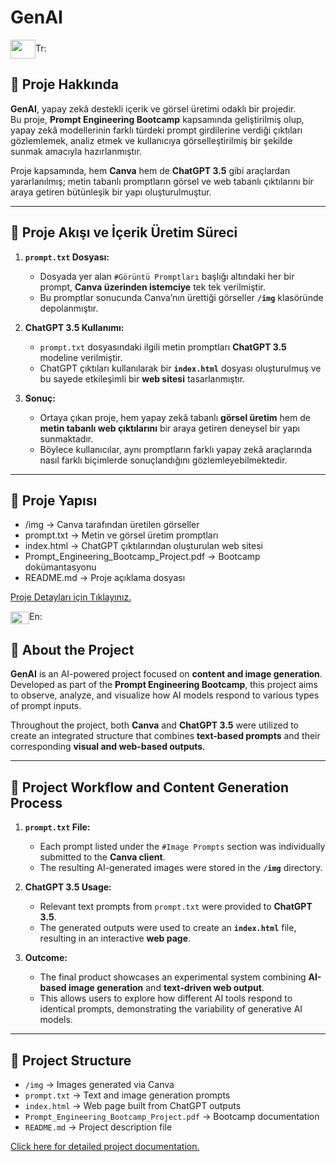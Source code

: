 # GenAI

<img align="center" src="https://www.svgrepo.com/show/237418/turkey.svg"  height="30" width="40" />Tr:</a><br>

## 📘 Proje Hakkında  
**GenAI**, yapay zekâ destekli içerik ve görsel üretimi odaklı bir projedir.  
Bu proje, **Prompt Engineering Bootcamp** kapsamında geliştirilmiş olup, yapay zekâ modellerinin farklı türdeki prompt girdilerine verdiği çıktıları gözlemlemek, analiz etmek ve kullanıcıya görselleştirilmiş bir şekilde sunmak amacıyla hazırlanmıştır.  

Proje kapsamında, hem **Canva** hem de **ChatGPT 3.5** gibi araçlardan yararlanılmış; metin tabanlı promptların görsel ve web tabanlı çıktılarını bir araya getiren bütünleşik bir yapı oluşturulmuştur.

---

## 🚀 Proje Akışı ve İçerik Üretim Süreci  

1. **`prompt.txt` Dosyası:**  
   - Dosyada yer alan `#Görüntü Promptları` başlığı altındaki her bir prompt, **Canva üzerinden istemciye** tek tek verilmiştir.  
   - Bu promptlar sonucunda Canva’nın ürettiği görseller **`/img`** klasöründe depolanmıştır.

2. **ChatGPT 3.5 Kullanımı:**  
   - `prompt.txt` dosyasındaki ilgili metin promptları **ChatGPT 3.5** modeline verilmiştir.  
   - ChatGPT çıktıları kullanılarak bir **`index.html`** dosyası oluşturulmuş ve bu sayede etkileşimli bir **web sitesi** tasarlanmıştır.

3. **Sonuç:**  
   - Ortaya çıkan proje, hem yapay zekâ tabanlı **görsel üretim** hem de **metin tabanlı web çıktılarını** bir araya getiren deneysel bir yapı sunmaktadır.  
   - Böylece kullanıcılar, aynı promptların farklı yapay zekâ araçlarında nasıl farklı biçimlerde sonuçlandığını gözlemleyebilmektedir.

---

## 🧩 Proje Yapısı  
- /img → Canva tarafından üretilen görseller
- prompt.txt → Metin ve görsel üretim promptları
- index.html → ChatGPT çıktılarından oluşturulan web sitesi
- Prompt_Engineering_Bootcamp_Project.pdf → Bootcamp dokümantasyonu
- README.md → Proje açıklama dosyası
  
[Proje Detayları için Tıklayınız.](https://github.com/betulbodurrr/GenAI/blob/main/Prompt_Engineering_Bootcamp_Project.pdf)

<img align="center" src="https://www.svgrepo.com/show/365950/usa.svg"  height="20" width="30" />En:</a><br>

## 📘 About the Project  
**GenAI** is an AI-powered project focused on **content and image generation**.  
Developed as part of the **Prompt Engineering Bootcamp**, this project aims to observe, analyze, and visualize how AI models respond to various types of prompt inputs.  

Throughout the project, both **Canva** and **ChatGPT 3.5** were utilized to create an integrated structure that combines **text-based prompts** and their corresponding **visual and web-based outputs**.

---

## 🚀 Project Workflow and Content Generation Process  

1. **`prompt.txt` File:**  
   - Each prompt listed under the `#Image Prompts` section was individually submitted to the **Canva client**.  
   - The resulting AI-generated images were stored in the **`/img`** directory.

2. **ChatGPT 3.5 Usage:**  
   - Relevant text prompts from `prompt.txt` were provided to **ChatGPT 3.5**.  
   - The generated outputs were used to create an **`index.html`** file, resulting in an interactive **web page**.

3. **Outcome:**  
   - The final product showcases an experimental system combining **AI-based image generation** and **text-driven web output**.  
   - This allows users to explore how different AI tools respond to identical prompts, demonstrating the variability of generative AI models.

---

## 🧩 Project Structure  
- `/img` → Images generated via Canva  
- `prompt.txt` → Text and image generation prompts  
- `index.html` → Web page built from ChatGPT outputs  
- `Prompt_Engineering_Bootcamp_Project.pdf` → Bootcamp documentation  
- `README.md` → Project description file  

[Click here for detailed project documentation.](https://github.com/betulbodurrr/GenAI/blob/main/Prompt_Engineering_Bootcamp_Project.pdf)
